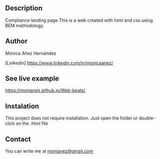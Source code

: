 ## Description
Compliance landing page
This is a web created with html and css using BEM methodology.

## Author
Mónica Añez Hernández

[Linkedin] https://www.linkedin.com/in/monicaanez/

## See live example
https://monianez.github.io/Web-beats/

## Instalation
This project does not require installation. Just open the folder or double-click on the .html file

## Contact
You can write me at monianez@gmail.com
